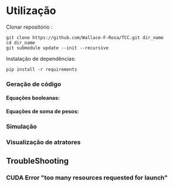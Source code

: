 # Utilização
Clonar repositório :

```
git clone https://github.com/Wallace-F-Rosa/TCC.git dir_name
cd dir_name
git submodule update --init --recursive
```

Instalação de dependências:

`pip install -r requirements`

### Geração de código

#### Equações booleanas:

#### Equações de soma de pesos:

### Simulação

### Visualização de atratores

## TroubleShooting

### CUDA Error "too many resources requested for launch"
